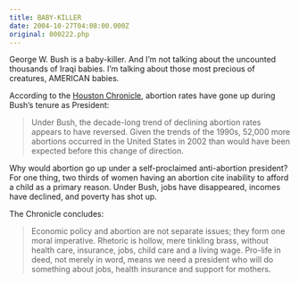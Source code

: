 ```yaml
---
title: BABY-KILLER
date: 2004-10-27T04:08:00.000Z
original: 000222.php
---
```


George W. Bush is a baby-killer. And I’m not talking about the uncounted thousands of Iraqi babies. I’m talking about those most precious of creatures, AMERICAN babies.

According to the <a href="http://www.chron.com/cs/CDA/ssistory.mpl/editorial/outlook/2851283">Houston Chronicle</a>, abortion rates have gone up during Bush’s tenure as President:

<blockquote>Under Bush, the decade-long trend of declining abortion rates appears to have reversed. Given the trends of the 1990s, 52,000 more abortions occurred in the United States in 2002 than would have been expected before this change of direction.</blockquote>

Why would abortion go up under a self-proclaimed anti-abortion president? For one thing, two thirds of women having an abortion cite inability to afford a child as a primary reason. Under Bush, jobs have disappeared, incomes have declined, and poverty has shot up.

The Chronicle concludes:

<blockquote>Economic policy and abortion are not separate issues; they form one moral imperative. Rhetoric is hollow, mere tinkling brass, without health care, insurance, jobs, child care and a living wage. Pro-life in deed, not merely in word, means we need a president who will do something about jobs, health insurance and support for mothers.</blockquote>
